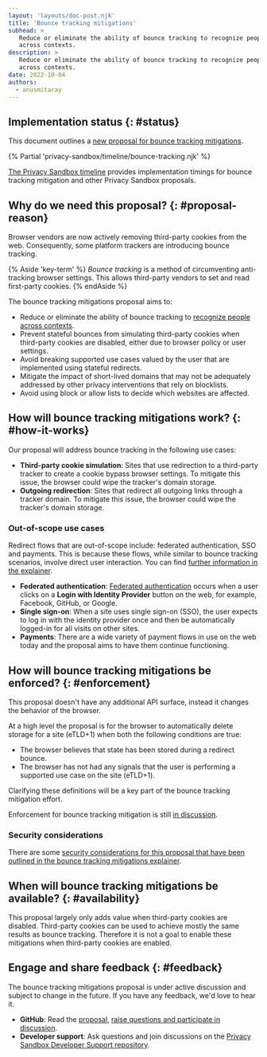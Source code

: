 ```yaml
---
layout: 'layouts/doc-post.njk'
title: 'Bounce tracking mitigations'
subhead: >
   Reduce or eliminate the ability of bounce tracking to recognize people
   across contexts.
description: >
   Reduce or eliminate the ability of bounce tracking to recognize people
   across contexts.
date: 2022-10-04
authors:
  - anusmitaray
---
```


## Implementation status {: #status}

This document outlines a [new proposal for bounce tracking mitigations](https://github.com/wanderview/bounce-tracking-mitigations).

{% Partial 'privacy-sandbox/timeline/bounce-tracking.njk' %}

[The Privacy Sandbox timeline](http://privacysandbox.com/timeline) provides implementation timings for bounce tracking mitigation and other Privacy Sandbox proposals.

## Why do we need this proposal? {: #proposal-reason}

Browser vendors are now actively removing third-party cookies from the web. Consequently, some platform trackers are introducing bounce tracking.

{% Aside 'key-term' %}
*Bounce tracking* is a method of circumventing anti-tracking browser settings. This allows third-party vendors to set and read first-party cookies.
{% endAside %}

The bounce tracking mitigations proposal aims to:

-   Reduce or eliminate the ability of bounce tracking to [recognize people across contexts](https://w3ctag.github.io/privacy-principles/#hl-recognition-cross-context).
-   Prevent stateful bounces from simulating third-party cookies when third-party cookies are disabled, either due to browser policy or user settings.
-   Avoid breaking supported use cases valued by the user that are implemented using stateful redirects.
-   Mitigate the impact of short-lived domains that may not be adequately addressed by other privacy interventions that rely on blocklists.
-   Avoid using block or allow lists to decide which websites are affected.

## How will bounce tracking mitigations work? {: #how-it-works}

Our proposal will address bounce tracking in the following use cases:

-   **Third-party cookie simulation**: Sites that use redirection to a third-party tracker to create a cookie bypass browser settings. To mitigate this issue, the browser could wipe the tracker's domain storage.
-   **Outgoing redirection**:  Sites that redirect all outgoing links through a tracker domain. To mitigate this issue, the browser could wipe the tracker's domain storage.

### Out-of-scope use cases

Redirect flows that are out-of-scope include: federated authentication, SSO and payments. This is because these flows, while similar to bounce tracking scenarios, involve direct user interaction. You can find [further information in the explainer](https://github.com/wanderview/bounce-tracking-mitigations/blob/main/explainer.md).

-   **Federated authentication**: [Federated authentication](/docs/privacy-sandbox/fedcm/) occurs when a user clicks on a **Login with Identity Provider** button on the web, for example, Facebook, GitHub, or Google.
-   **Single sign-on**:  When a site uses single sign-on (SSO), the user expects to log in with the identity provider once and then be automatically logged-in for all visits on other sites.
-   **Payments**: There are a wide variety of payment flows in use on the web today and the proposal aims to have them continue functioning.

## How will bounce tracking mitigations be enforced? {: #enforcement}

This proposal doesn't have any additional API surface, instead it changes the behavior of the browser.

At a high level the proposal is for the browser to automatically delete storage for a site (eTLD+1) when both the following conditions are true:
*  The browser believes that state has been stored during a redirect bounce.
*  The browser has not had any signals that the user is performing a supported use case on the site (eTLD+1).

Clarifying these definitions will be a key part of the bounce tracking mitigation effort.

Enforcement for bounce tracking mitigation is still [in discussion](https://github.com/wanderview/bounce-tracking-mitigations/issues).

### Security considerations

There are some [security considerations for this proposal that have been outlined in the bounce tracking mitigations explainer](https://github.com/wanderview/bounce-tracking-mitigations/blob/main/explainer.md#privacy-and-security-considerations).

## When will bounce tracking mitigations be available? {: #availability}

This proposal largely only adds value when third-party cookies are disabled. Third-party cookies can be used to achieve mostly the same results as bounce tracking. Therefore it is not a goal to enable these mitigations when third-party cookies are enabled.

## Engage and share feedback {: #feedback}

The bounce tracking mitigations proposal is under active discussion and subject to change in the future. If you have any feedback, we'd love to hear it.

-   **GitHub**: Read the [proposal](https://github.com/wanderview/bounce-tracking-mitigations), [raise questions and participate in discussion](https://github.com/wanderview/bounce-tracking-mitigations/issues).
-   **Developer support**: Ask questions and join discussions on the [Privacy Sandbox Developer Support repository](https://github.com/GoogleChromeLabs/privacy-sandbox-dev-support).
